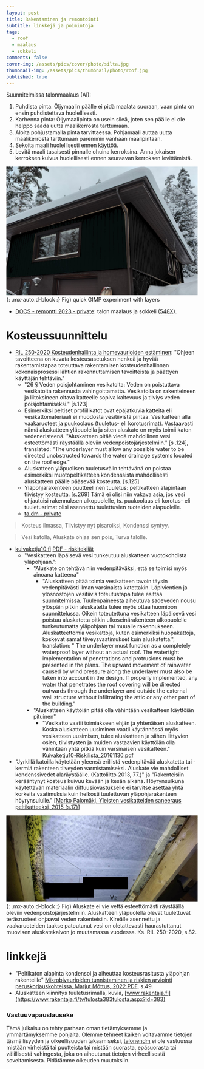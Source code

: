 ```yaml
---
layout: post
title: Rakentaminen ja remontointi
subtitle: linkkejä ja poimintoja
tags:
  - roof
  - maalaus
  - sokkeli
comments: false
cover-img: /assets/pics/cover/photo/silta.jpg
thumbnail-img: /assets/pics/thumbnail/photo/roof.jpg
published: true
---
```


Suunnitelmissa talonmaalaus (AI):

1. Puhdista pinta: Öljymaalin päälle ei pidä maalata suoraan, vaan pinta on ensin puhdistettava huolellisesti.
2. Karhenna pinta: Öljymaalipinta on usein sileä, joten sen päälle ei ole helppo saada uutta maalikerrosta tarttumaan.
3. Aloita pohjustamalla pinta tarvittaessa. Pohjamaali auttaa uutta maalikerrosta tarttumaan paremmin vanhaan maalipintaan.
4. Sekoita maali huolellisesti ennen käyttöä.
5. Levitä maali tasaisesti pinnalle ohuina kerroksina. Anna jokaisen kerroksen kuivua huolellisesti ennen seuraavan kerroksen levittämistä. 

![i.01.laser](/assets/pics/page/house/maali2023.jpg){: .mx-auto.d-block :}
Fig) quick GIMP experiment with layers

- [DOCS - remontti 2023 - private](https://docs.google.com/document/d/1NhHTMk0GU4PR4X0--GB0hOznUhG2eIfkZpp8H5n3jZ8/edit?usp=sharing): talon maalaus ja sokkeli ([548X](https://tikkurila.fi/varit/548x-548x)). 

# Kosteussuunnittelu

- [RIL 250-2020 Kosteudenhallinta ja homevaurioiden estäminen](https://www.ril.fi/kirjakauppa/ohjeet-ja-normit/ril-250-2020-kosteudenhallinta-ja-homevaurioiden-estaminen-p-751.html): "Ohjeen tavoitteena on kuvata kosteusasetuksen henkeä ja hyvää rakentamistapaa toteuttava rakentamisen kosteudenhallinnan kokonaisprosessi lähtien rakennuttamisen tavoitteista ja päättyen käyttäjän tehtäviin."  
  - "26 § Veden poisjohtaminen vesikatolta: Veden on poistuttava vesikatolta rakennusta vahingoittamatta. Vesikatolla on rakenteineen ja liitoksineen oltava katteelle sopiva kaltevuus ja tiiviys veden poisjohtamiseksi." [s.123]
  - Esimerkiksi peltiset profiilikatot ovat epäjatkuvia katteita eli vesikattomateriaali ei muodosta vesitiivistä pintaa. Vesikatteen alla vaakaruoteet ja puukoolaus (tuuletus- eli korotusrimat). Vastaavasti nämä aluskatteen yläpuolella ja siten aluskate on myös toimii katon vedeneristeenä. "Aluskatteen pitää viedä mahdollinen vesi esteettömästi räystäällä oleviin vedenpoistojärjestelmiin." [s .124], translated: "The underlayer must allow any possible water to be directed unobstructed towards the water drainage systems located on the roof edge."
  - Aluskatteen yläpuolisen tuuletusvälin tehtävänä on poistaa esimerkiksi muotopeltikatteen kondenssista mahdollisesti aluskatteen päälle pääsevää kosteutta. [s.125]
  - Yläpohjarakenteen puutteellinen tuuletus: peltikatteen alapintaan tiivistyy kosteutta. [s.269] Tämä ei olisi niin vakava asia, jos vesi ohjautuisi rakennuksen ulkopuolelle, ts. puukoolaus eli korotus- eli tuuletusrimat olisi asennettu tuulettuvien ruoteiden alapuolelle.
  - [ta.dm - private](https://docs.google.com/document/d/1V95Pare4M7BB680VezH-E90oz8--FcJ9Y5oabQgYxK4/edit?usp=sharing)

> Kosteus ilmassa,
> Tiivistyy nyt pisaroiksi,
> Kondenssi syntyy.

> Vesi katolla,
> Aluskate ohjaa sen pois,
> Turva talolle.

- [kuivaketju10.fi](http://kuivaketju10.fi/) [PDF - riskitekijät](http://kuivaketju10.fi/wp/wp-content/uploads/2015/11/Kuivaketju10-Riskilista_20161130.pdf?x70712)
  - "Vesikatteen läpäisevä vesi tunkeutuu aluskatteen vuotokohdista yläpohjaan.": 
    - "Aluskate on tehtävä niin vedenpitäväksi, että se toimisi myös ainoana katteena"
      - "Aluskatteen pitää toimia vesikatteen tavoin täysin vedenpitävästi ilman varsinaista katettakin. Läpivientien ja ylösnostojen vesitiivis toteutustapa tulee esittää suunnitelmissa. Tuulenpaineesta aiheutuva sadeveden nousu ylöspäin pitkin aluskatetta tulee myös ottaa huomioon suunnittelussa. Oikein toteutettuna vesikatteen läpäisevä vesi poistuu aluskatetta pitkin ulkoseinärakenteen ulkopuolelle tunkeutumatta yläpohjaan tai muualle rakennukseen. Aluskatteettomia vesikattoja, kuten esimerkiksi huopakattoja, koskevat samat tiiveysvaatimukset kuin aluskatetta.", translation: " The underlayer must function as a completely waterproof layer without an actual roof. The watertight implementation of penetrations and protrusions must be presented in the plans. The upward movement of rainwater caused by wind pressure along the underlayer must also be taken into account in the design. If properly implemented, any water that penetrates the roof covering will be directed outwards through the underlayer and outside the external wall structure without infiltrating the attic or any other part of the building."
    - "Aluskatteen käyttöiän pitää olla vähintään vesikatteen käyttöiän pituinen"
      - "Vesikatto vaatii toimiakseen ehjän ja yhtenäisen aluskatteen. Koska aluskatteen uusiminen vaatii käytännössä myös vesikatteen uusimisen, tulee aluskatteen ja siihen liittyvien osien, tiivistysten ja muiden vastaavien käyttöiän olla vähintään yhtä pitkiä kuin varsinaisen vesikatteen." [Kuivaketju10-Riskilista_20161130.pdf](http://kuivaketju10.fi/wp/wp-content/uploads/2015/11/Kuivaketju10-Riskilista_20161130.pdf?x70712)
- "Jyrkillä katoilla käytetään yleensä erillistä vedenpitävää aluskatetta tai -kermiä rakenteen tiiveyden varmistamiseksi. Aluskate vie mahdolliset kondenssivedet
alaräystäälle. (Kattoliitto 2013, 77.)" ja "Rakenteisiin kerääntynyt kosteus kuivuu kevään ja kesän aikana. Höyrynsulkuna käytettävän materiaalin diffuusiovastukselle ei tarvitse asettaa yhtä korkeita vaatimuksia kuin heikosti tuulettuvan yläpohjarakenteen höyrynsululle." [[Marko Palomäki, Yleisten vesikatteiden saneeraus peltikatteeksi, 2015 (s.17)](https://www.theseus.fi/bitstream/handle/10024/101858/Palomaki_Marko.pdf)]

![i.02.underlayment](/assets/pics/page/roof/aluskate.jpg){: .mx-auto.d-block :}
Fig) Aluskate ei vie vettä esteettömästi räystäällä oleviin vedenpoistojärjestelmiin. Aluskatteen yläpuolella olevat tuulettuvat teräsruoteet ohjaavat veden rakenteisiin. Kireälle asennettu ja vaakaruoteiden taakse patoutunut vesi on oletattevasti haurastuttanut muovisen aluskatekalvon jo muutamassa vuodessa. Ks. RIL 250-2020, s.82.

# linkkejä

- "Peltikaton alapinta kondensoi ja aiheuttaa kosteusrasitusta yläpohjan rakenteille" [Mikrobivaurioiden tunnistaminen ja riskien arviointi peruskorjauskohteissa, Marjut Mõttus, 2022 PDF](https://www.theseus.fi/bitstream/handle/10024/753808/Mottus_Marjut.pdf), s.49.
- Aluskatteen kiinnitys tuuletusrimalla, kuvia, [www.rakentaja.fi](https://www.rakentaja.fi/tv/tulosta383tulosta.aspx?id=383)


### Vastuuvapauslauseke

Tämä julkaisu on tehty parhaan oman tietämyksemme ja ymmärtämyksemme pohjalta. Olemme tehneet kaiken voitavamme tietojen täsmällisyyden ja oikeellisuuden takaamiseksi, [talonendm](https://talonendm.github.io/) ei ole vastuussa mistään virheistä tai puutteista tai mistään suorasta, epäsuorasta tai välillisestä
vahingosta, joka on aiheutunut tietojen virheellisestä soveltamisesta. Pidätämme oikeuden muutoksiin.